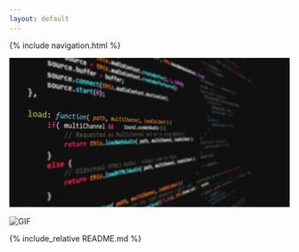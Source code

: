 ```yaml
---
layout: default
---
```

{% include navigation.html %}

[![Picture](/compsci.jpg)](/compsci.jpg)

![GIF](https://media.giphy.com/media/vFKqnCdLPNOKc/giphy.gif)

{% include_relative README.md %}
